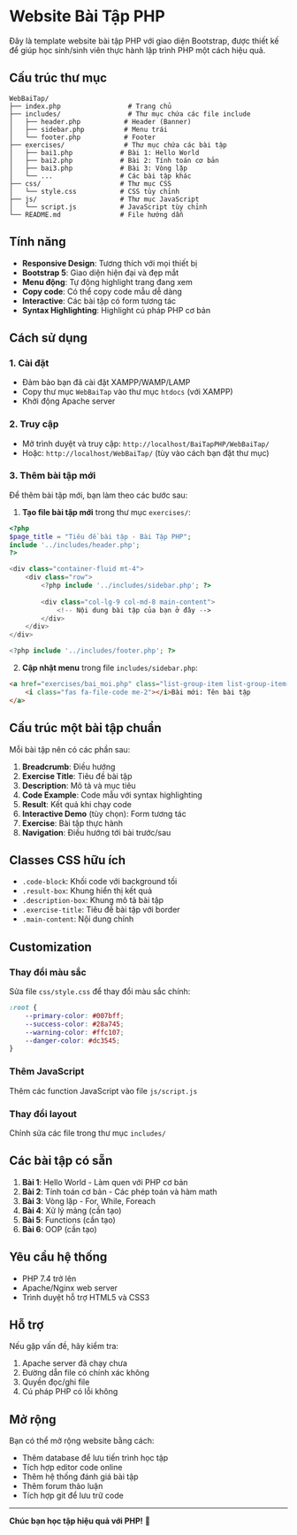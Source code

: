 # Website Bài Tập PHP

Đây là template website bài tập PHP với giao diện Bootstrap, được thiết kế để giúp học sinh/sinh viên thực hành lập trình PHP một cách hiệu quả.

## Cấu trúc thư mục

```
WebBaiTap/
├── index.php                 # Trang chủ
├── includes/                 # Thư mục chứa các file include
│   ├── header.php           # Header (Banner)
│   ├── sidebar.php          # Menu trái
│   └── footer.php           # Footer
├── exercises/               # Thư mục chứa các bài tập
│   ├── bai1.php            # Bài 1: Hello World
│   ├── bai2.php            # Bài 2: Tính toán cơ bản
│   ├── bai3.php            # Bài 3: Vòng lặp
│   └── ...                 # Các bài tập khác
├── css/                    # Thư mục CSS
│   └── style.css           # CSS tùy chỉnh
├── js/                     # Thư mục JavaScript
│   └── script.js           # JavaScript tùy chỉnh
└── README.md               # File hướng dẫn
```

## Tính năng

- **Responsive Design**: Tương thích với mọi thiết bị
- **Bootstrap 5**: Giao diện hiện đại và đẹp mắt
- **Menu động**: Tự động highlight trang đang xem
- **Copy code**: Có thể copy code mẫu dễ dàng
- **Interactive**: Các bài tập có form tương tác
- **Syntax Highlighting**: Highlight cú pháp PHP cơ bản

## Cách sử dụng

### 1. Cài đặt
- Đảm bảo bạn đã cài đặt XAMPP/WAMP/LAMP
- Copy thư mục `WebBaiTap` vào thư mục `htdocs` (với XAMPP)
- Khởi động Apache server

### 2. Truy cập
- Mở trình duyệt và truy cập: `http://localhost/BaiTapPHP/WebBaiTap/`
- Hoặc: `http://localhost/WebBaiTap/` (tùy vào cách bạn đặt thư mục)

### 3. Thêm bài tập mới
Để thêm bài tập mới, bạn làm theo các bước sau:

1. **Tạo file bài tập mới** trong thư mục `exercises/`:
```php
<?php
$page_title = "Tiêu đề bài tập - Bài Tập PHP";
include '../includes/header.php';
?>

<div class="container-fluid mt-4">
    <div class="row">
        <?php include '../includes/sidebar.php'; ?>
        
        <div class="col-lg-9 col-md-8 main-content">
            <!-- Nội dung bài tập của bạn ở đây -->
        </div>
    </div>
</div>

<?php include '../includes/footer.php'; ?>
```

2. **Cập nhật menu** trong file `includes/sidebar.php`:
```html
<a href="exercises/bai_moi.php" class="list-group-item list-group-item-action">
    <i class="fas fa-file-code me-2"></i>Bài mới: Tên bài tập
</a>
```

## Cấu trúc một bài tập chuẩn

Mỗi bài tập nên có các phần sau:

1. **Breadcrumb**: Điều hướng
2. **Exercise Title**: Tiêu đề bài tập
3. **Description**: Mô tả và mục tiêu
4. **Code Example**: Code mẫu với syntax highlighting
5. **Result**: Kết quả khi chạy code
6. **Interactive Demo** (tùy chọn): Form tương tác
7. **Exercise**: Bài tập thực hành
8. **Navigation**: Điều hướng tới bài trước/sau

## Classes CSS hữu ích

- `.code-block`: Khối code với background tối
- `.result-box`: Khung hiển thị kết quả
- `.description-box`: Khung mô tả bài tập
- `.exercise-title`: Tiêu đề bài tập với border
- `.main-content`: Nội dung chính

## Customization

### Thay đổi màu sắc
Sửa file `css/style.css` để thay đổi màu sắc chính:
```css
:root {
    --primary-color: #007bff;
    --success-color: #28a745;
    --warning-color: #ffc107;
    --danger-color: #dc3545;
}
```

### Thêm JavaScript
Thêm các function JavaScript vào file `js/script.js`

### Thay đổi layout
Chỉnh sửa các file trong thư mục `includes/`

## Các bài tập có sẵn

1. **Bài 1**: Hello World - Làm quen với PHP cơ bản
2. **Bài 2**: Tính toán cơ bản - Các phép toán và hàm math
3. **Bài 3**: Vòng lặp - For, While, Foreach
4. **Bài 4**: Xử lý mảng (cần tạo)
5. **Bài 5**: Functions (cần tạo)
6. **Bài 6**: OOP (cần tạo)

## Yêu cầu hệ thống

- PHP 7.4 trở lên
- Apache/Nginx web server
- Trình duyệt hỗ trợ HTML5 và CSS3

## Hỗ trợ

Nếu gặp vấn đề, hãy kiểm tra:
1. Apache server đã chạy chưa
2. Đường dẫn file có chính xác không
3. Quyền đọc/ghi file
4. Cú pháp PHP có lỗi không

## Mở rộng

Bạn có thể mở rộng website bằng cách:
- Thêm database để lưu tiến trình học tập
- Tích hợp editor code online
- Thêm hệ thống đánh giá bài tập
- Thêm forum thảo luận
- Tích hợp git để lưu trữ code

---

**Chúc bạn học tập hiệu quả với PHP!** 🚀
